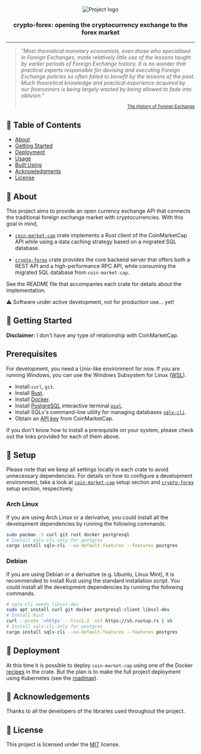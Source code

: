 <div align="center">
 <img src="https://user-images.githubusercontent.com/30119590/140493098-3d387075-3eac-4ccd-aece-84d7de24d364.png" alt="Project logo">
</div>

<h3 align="center"> <b>crypto-forex</b>: opening the cryptocurrency exchange to the forex market </h3>

---

>*"Most theoretical monetary economists, even those who specialised in Foreign Exchanges, made
>relatively little use of the lessons taught by earlier periods of Foreign Exchange history. It is
>no wonder that practical experts responsible for devising and executing Foreign Exchange policies
>so often failed to benefit by the lessons of the past. Much theoretical knowledge and practical
>experience acquired by our forerunners is being largely wasted by being allowed to fade into
>oblivion."*
><p align="right" style="font-size: smaller;"> <a href = "https://doi.org/10.1017/S0022050700060976">
>The History of Foreign Exchange</a></p>


## 📝 Table of Contents

- [About](#about)
- [Getting Started](#getting_started)
- [Deployment](#deployment)
- [Usage](#usage)
- [Built Using](#built_using)
- [Acknowledgments](#acknowledgement)
- [License](#license)

## 🧐 About <a name = "about"></a>

This project aims to provide an open currency exchange API that connects the traditional foreign
exchange market with cryptocurrencies. With this goal in mind,

- [`coin-market-cap`](./coin-market-cap/README.md) crate implements a Rust client of the
  CoinMarketCap API while using a data caching strategy based on a migrated SQL database.

- [`crypto-forex`](./crypto-forex/README.md) crate provides the core backend server that offers both
  a REST API and a high-performance RPC API, while consuming the migrated SQL database from
  `coin-market-cap`.

See the README file that accompanies each crate for details about the implementation.

⚠️ Software under active development, not for production use... yet!

## 🏁 Getting Started <a name = "getting_started"></a>

**Disclaimer:** I don't have any type of relationship with CoinMarketCap.

## Prerequisites

For development, you need a Unix-like environment for now. If you are running Windows, you can use
the Windows Subsystem for Linux ([WSL](https://docs.microsoft.com/en-us/windows/wsl/install)).

- Install `curl`, `git`.
- Install [Rust](https://www.rust-lang.org/tools/install).
- Install [Docker](https://docs.docker.com/get-docker/).
- Install [PostgreSQL](https://www.postgresql.org/download/) interactive terminal
  [`psql`](https://www.postgresql.org/docs/current/app-psql.html).
- Install SQLx's command-line utility for managing databases
  [`sqlx-cli`](https://crates.io/crates/sqlx-cli).
- Obtain an [API key](https://coinmarketcap.com/api/documentation/v1/#section/Quick-Start-Guide)
  from CoinMarketCap.

If you don't know how to install a prerequisite on your system, please check out the links provided
for each of them above.

## 🔧 Setup

Please note that we keep all settings locally in each crate to avoid unnecessary dependencies.
For details on how to configure a development environment, take a look at
[`coin-market-cap`](./coin-market-cap/README.md#setup) setup section and
[`crypto-forex`](./crypto-forex/README.md#setup) setup section, respectively.

### Arch Linux
If you are using Arch Linux or a derivative, you could install all the development dependencies by
running the following commands.
```sh
sudo pacman -S curl git rust docker postgresql
# Install sqlx-cli only for postgres
cargo install sqlx-cli --no-default-features --features postgres
```

### Debian
If you are using Debian or a derivative (e.g. Ubuntu, Linux Mint), it is recommended to install Rust
using the standard installation script. You could install all the development dependencies by running
the following commands.
```sh
# sqlx-cli needs libssl-dev
sudo apt install curl git docker postgresql-client libssl-dev
# Install Rust
curl --proto '=https' --tlsv1.2 -sSf https://sh.rustup.rs | sh
# Install sqlx-cli only for postgres
cargo install sqlx-cli --no-default-features --features postgres
```

## 🚀 Deployment <a name = "deployment"></a>

At this time it is possible to deploy `coin-market-cap` using one of the Docker
[recipes](./coin-market-cap/README.md#using_docker) in the crate. But the plan is to make the
full project deployment using Kubernetes (see the [roadmap](./crypto-forex/README.md#roadmap)).

## 🎉 Acknowledgements <a name = "acknowledgement"></a>

Thanks to all the developers of the libraries used throughout the project.

## 📝 License <a name = "license"></a>
This project is licensed under the [MIT](./crypto-forex/LICENSE) license.